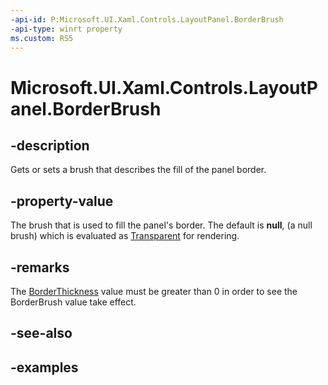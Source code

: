 ```yaml
---
-api-id: P:Microsoft.UI.Xaml.Controls.LayoutPanel.BorderBrush
-api-type: winrt property
ms.custom: RS5
---
```


<!-- Property syntax.
public Brush BorderBrush { get;  set; }
-->

# Microsoft.UI.Xaml.Controls.LayoutPanel.BorderBrush

## -description

Gets or sets a brush that describes the fill of the panel border.

## -property-value

The brush that is used to fill the panel's border. The default is **null**, (a null brush) which is evaluated as [Transparent](/uwp/api/windows.ui.colors.transparent) for rendering.

## -remarks

The [BorderThickness](layoutpanel_borderthickness.md) value must be greater than 0 in order to see the BorderBrush value take effect.

## -see-also

## -examples

